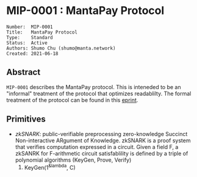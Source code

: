 # MIP-0001 : MantaPay Protocol

```
Number:  MIP-0001
Title:   MantaPay Protocol
Type:    Standard
Status:  Active
Authors: Shumo Chu (shumo@manta.network)
Created: 2021-06-18
```

## Abstract

`MIP-0001` describes the MantaPay protocol. This is inteneded to be an "informal" treatment
of the protocol that optimizes readablilty. The formal treatment of the protocol can be 
found in this [eprint](https://eprint.iacr.org/2021/743).


## Primitives

* *zkSNARK*: public-verifiable preprocessing zero-knowledge Succinct Non-interactive ARgument 
of Knowledge. zkSNARK is a proof system that verifies computation expressed in a circuit. 
Given a field F, a zkSANRK for F-arithmetic circuit satisfablility is defined by a triple of 
polynomial algorithms (KeyGen, Prove, Verify)
    1. KeyGen(1<sup>&lambda</sup>, C) 